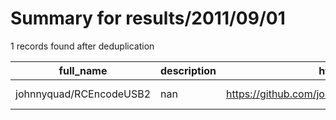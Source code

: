 
# Summary for results/2011/09/01
    
1 records found after deduplication

| full_name | description | html_url | matched_list | matched_count | pushed_at | size | stargazers_count | language | forks_count |
|-------------------------|---------------|--------------------------------------------|----------------|-----------------|---------------------------|--------|--------------------|------------|---------------|
| johnnyquad/RCEncodeUSB2 | nan | https://github.com/johnnyquad/RCEncodeUSB2 | ['rce'] | 1 | 2011-09-01 19:14:48+00:00 | 160 | 1 | C++ | 0 |
